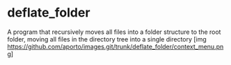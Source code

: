 # deflate_folder
A program that recursively moves all files into a folder structure to the root folder, moving all files in the directory tree into a single directory
[img https://github.com/aporto/images.git/trunk/deflate_folder/context_menu.png]
